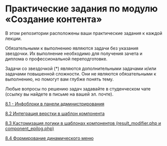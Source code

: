 # Практические задания по модулю «Создание контента»

В этом репозитории расположены ваши практические задания к каждой лекции.

Обязательными к выполнению являются задачи без указания звездочки. Их выполнение необходимо для получения зачета и диплома о профессиональной переподготовке.

Задачи со звездочкой (*) являются дополнительными задачами и/или задачами повышенной сложности. Они не являются обязательными к выполнению, но помогут вам глубже понять тему.

Любые вопросы по решению задач задавайте в студенческом чате (ссылку вы найдете в письме на вашей эл. почте).

[8.1 - Инфоблоки в панели администрирования](https://github.com/netology-code/bcont-homeworks/blob/main/8.1/8.1.md)

[8.2	Интеграция верстки в шаблон компонента](https://github.com/netology-code/bcont-homeworks/blob/main/8.2/8.2.md)

[8.3	Кастомизация логики в шаблонах компонентов (result_modifier.php и component_epilog.php)](https://github.com/netology-code/bcont-homeworks/blob/main/8.3/8.3.md)

[8.4	Формирование динамического меню](https://github.com/netology-code/bcont-homeworks/blob/main/8.4/8.4.md)
